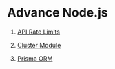 # Advance Node.js


1. [API Rate Limits](./1-Rate-Limiting.md)

2. [Cluster Module](./2-cluster-module.md)

3. [Prisma ORM](./3-prisma-ORM.md)